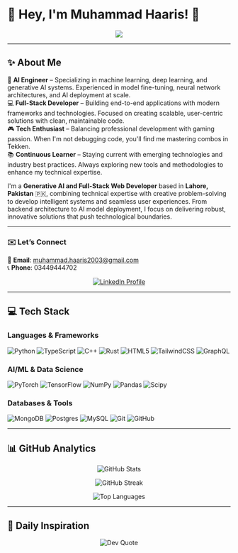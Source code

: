 # 👋 Hey, I'm Muhammad Haaris! 🚀

<p align="center">
  <img src="https://readme-typing-svg.herokuapp.com/?lines=AI+Engineer;Full-Stack+Developer;Generative+AI+Specialist;Neural+Networks+Enthusiast;Code+Warrior+by+Day;Tekken+Slayer+by+Night&font=Fira%20Code&center=true&width=440&height=45&color=f75c7e&vCenter=true&size=22&pause=1000&background=000000" />
</p>

---

## ✨ About Me

🤖 **AI Engineer** – Specializing in machine learning, deep learning, and generative AI systems. Experienced in model fine-tuning, neural network architectures, and AI deployment at scale.  
💻 **Full-Stack Developer** – Building end-to-end applications with modern frameworks and technologies. Focused on creating scalable, user-centric solutions with clean, maintainable code.  
🎮 **Tech Enthusiast** – Balancing professional development with gaming passion. When I'm not debugging code, you'll find me mastering combos in Tekken.  
📚 **Continuous Learner** – Staying current with emerging technologies and industry best practices. Always exploring new tools and methodologies to enhance my technical expertise.  

I'm a **Generative AI and Full-Stack Web Developer** based in **Lahore, Pakistan** 🇵🇰, combining technical expertise with creative problem-solving to develop intelligent systems and seamless user experiences. From backend architecture to AI model deployment, I focus on delivering robust, innovative solutions that push technological boundaries.

---

### ✉️ Let’s Connect

📧 **Email**: [muhammad.haaris2003@gmail.com](mailto:muhammad.haaris2003@gmail.com)  
📞 **Phone**: 03449444702

<p align="center">
  <a href="https://www.linkedin.com/in/haaris278/" target="_blank">
    <img src="https://img.shields.io/badge/LinkedIn-Connect-blue?style=for-the-badge&logo=linkedin&logoColor=white" alt="LinkedIn Profile" />
  </a>
</p>

---

## 💻 Tech Stack

### **Languages & Frameworks**
![Python](https://img.shields.io/badge/python-3670A0?style=for-the-badge&logo=python&logoColor=ffdd54)
![TypeScript](https://img.shields.io/badge/typescript-%23007ACC.svg?style=for-the-badge&logo=typescript&logoColor=white)
![C++](https://img.shields.io/badge/c++-%2300599C.svg?style=for-the-badge&logo=c%2B%2B&logoColor=white)
![Rust](https://img.shields.io/badge/rust-%23000000.svg?style=for-the-badge&logo=rust&logoColor=white)
![HTML5](https://img.shields.io/badge/html5-%23E34F26.svg?style=for-the-badge&logo=html5&logoColor=white)
![TailwindCSS](https://img.shields.io/badge/tailwindcss-%2338B2AC.svg?style=for-the-badge&logo=tailwind-css&logoColor=white)
![GraphQL](https://img.shields.io/badge/-GraphQL-E10098?style=for-the-badge&logo=graphql&logoColor=white)

### **AI/ML & Data Science**
![PyTorch](https://img.shields.io/badge/PyTorch-%23EE4C2C.svg?style=for-the-badge&logo=PyTorch&logoColor=white)
![TensorFlow](https://img.shields.io/badge/TensorFlow-%23FF6F00.svg?style=for-the-badge&logo=TensorFlow&logoColor=white)
![NumPy](https://img.shields.io/badge/numpy-%23013243.svg?style=for-the-badge&logo=numpy&logoColor=white)
![Pandas](https://img.shields.io/badge/pandas-%23150458.svg?style=for-the-badge&logo=pandas&logoColor=white)
![Scipy](https://img.shields.io/badge/SciPy-%230C55A5.svg?style=for-the-badge&logo=scipy&logoColor=%white)

### **Databases & Tools**
![MongoDB](https://img.shields.io/badge/MongoDB-%234ea94b.svg?style=for-the-badge&logo=mongodb&logoColor=white)
![Postgres](https://img.shields.io/badge/postgres-%23316192.svg?style=for-the-badge&logo=postgresql&logoColor=white)
![MySQL](https://img.shields.io/badge/mysql-4479A1.svg?style=for-the-badge&logo=mysql&logoColor=white)
![Git](https://img.shields.io/badge/git-%23F05033.svg?style=for-the-badge&logo=git&logoColor=white)
![GitHub](https://img.shields.io/badge/github-%23121011.svg?style=for-the-badge&logo=github&logoColor=white)

---

## 📊 GitHub Analytics

<div align="center">
  
  ![GitHub Stats](https://github-readme-stats.vercel.app/api?username=MuhammadHaaris278&theme=tokyonight&hide_border=false&include_all_commits=true&count_private=true)
  
  ![GitHub Streak](https://github-readme-streak-stats.herokuapp.com/?user=MuhammadHaaris278&theme=tokyonight&hide_border=false)
  
  ![Top Languages](https://github-readme-stats.vercel.app/api/top-langs/?username=MuhammadHaaris278&theme=tokyonight&hide_border=false&include_all_commits=true&count_private=true&layout=compact)

</div>

---

## 💭 Daily Inspiration

<div align="center">

![Dev Quote](https://quotes-github-readme.vercel.app/api?type=horizontal&theme=dark)

</div>
